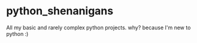 # python_shenanigans
All my basic and rarely complex python projects. why? because I'm new to python :)
